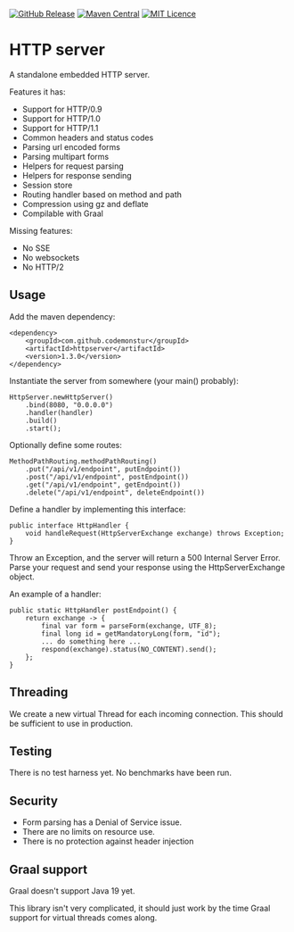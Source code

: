 
[![GitHub Release](https://img.shields.io/github/release/codemonstur/httpserver.svg)](https://github.com/codemonstur/httpserver/releases)
[![Maven Central](https://maven-badges.herokuapp.com/maven-central/com.github.codemonstur/httpserver/badge.svg)](http://mvnrepository.com/artifact/com.github.codemonstur/httpserver)
[![MIT Licence](https://badges.frapsoft.com/os/mit/mit.svg?v=103)](https://opensource.org/licenses/mit-license.php)

# HTTP server

A standalone embedded HTTP server.

Features it has:
- Support for HTTP/0.9
- Support for HTTP/1.0
- Support for HTTP/1.1
- Common headers and status codes
- Parsing url encoded forms
- Parsing multipart forms
- Helpers for request parsing
- Helpers for response sending
- Session store
- Routing handler based on method and path
- Compression using gz and deflate
- Compilable with Graal

Missing features:
- No SSE
- No websockets
- No HTTP/2

## Usage

Add the maven dependency:

    <dependency>
        <groupId>com.github.codemonstur</groupId>
        <artifactId>httpserver</artifactId>
        <version>1.3.0</version>
    </dependency>

Instantiate the server from somewhere (your main() probably):

    HttpServer.newHttpServer()
        .bind(8080, "0.0.0.0")
        .handler(handler)
        .build()
        .start();

Optionally define some routes:

    MethodPathRouting.methodPathRouting()
        .put("/api/v1/endpoint", putEndpoint())
        .post("/api/v1/endpoint", postEndpoint())
        .get("/api/v1/endpoint", getEndpoint())
        .delete("/api/v1/endpoint", deleteEndpoint())

Define a handler by implementing this interface:

    public interface HttpHandler {
        void handleRequest(HttpServerExchange exchange) throws Exception;
    }

Throw an Exception, and the server will return a 500 Internal Server Error.
Parse your request and send your response using the HttpServerExchange object.

An example of a handler:

    public static HttpHandler postEndpoint() {
        return exchange -> {
            final var form = parseForm(exchange, UTF_8);
            final long id = getMandatoryLong(form, "id");
            ... do something here ...
            respond(exchange).status(NO_CONTENT).send();
        };
    }

## Threading

We create a new virtual Thread for each incoming connection.
This should be sufficient to use in production.

## Testing

There is no test harness yet.
No benchmarks have been run.

## Security

- Form parsing has a Denial of Service issue.
- There are no limits on resource use.
- There is no protection against header injection

## Graal support

Graal doesn't support Java 19 yet.

This library isn't very complicated, it should just work by the time Graal support for virtual threads comes along.
